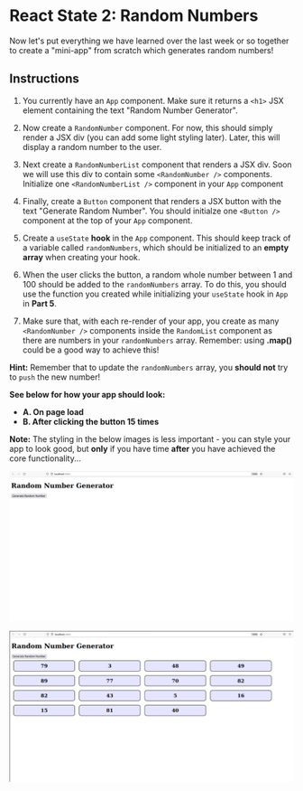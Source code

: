 # React State 2: Random Numbers

Now let's put everything we have learned over the last week or so together to create a "mini-app" from scratch which generates random numbers!

## Instructions

1. You currently have an `App` component. Make sure it returns a `<h1>` JSX element containing the text "Random Number Generator".

2. Now create a `RandomNumber` component. For now, this should simply render a JSX div (you can add some light styling later). Later, this will display a random number to the user.

3. Next create a `RandomNumberList` component that renders a JSX div. Soon we will use this div to contain some `<RandomNumber />` components. Initialize one `<RandomNumberList />` component in your `App` component

4. Finally, create a `Button` component that renders a JSX button with the text "Generate Random Number". You should initialze one `<Button />` component at the top of your `App` component.

5. Create a `useState` **hook** in the `App` component. This should keep track of a variable called `randomNumbers`, which should be initialized to an **empty array** when creating your hook. 

6. When the user clicks the button, a random whole number between 1 and 100 should be added to the `randomNumbers` array. To do this, you should use the function you created while initializing your `useState` hook in `App` in **Part 5**.

7. Make sure that, with each re-render of your app, you create as many `<RandomNumber />` components inside the `RandomList` component as there are numbers in your `randomNumbers` array. Remember: using **.map()** could be a good way to achieve this!

**Hint:** Remember that to update the `randomNumbers` array, you **should not** try to `push` the new number!

**See below for how your app should look:**

- **A. On page load**
- **B. After clicking the button 15 times**

**Note:** The styling in the below images is less important - you can style your app to look good, but **only** if you have time **after** you have achieved the core functionality...

![On page load](./src/reference-images/img1.png)

![After 15 clicks](./src/reference-images/img2.png)